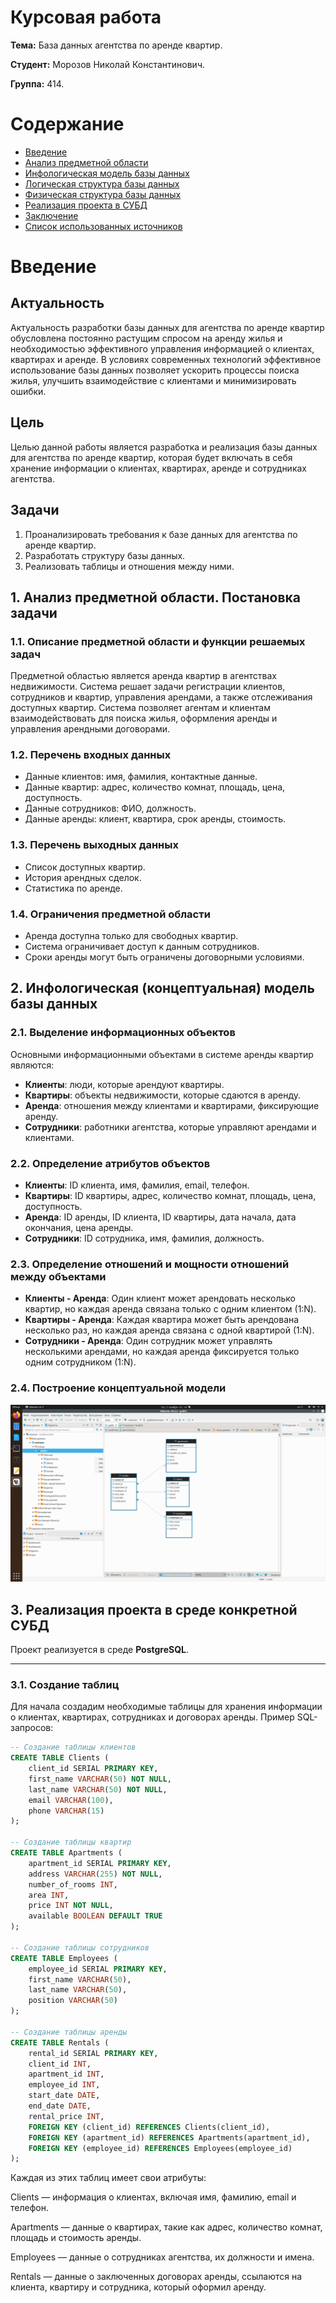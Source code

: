 # Курсовая работа

**Тема:** База данных агентства по аренде квартир.

**Студент:** Морозов Николай Константинович.

**Группа:** 414.

# Содержание

- [Введение](#введение)
- [Анализ предметной области](#анализ-предметной-области)
- [Инфологическая модель базы данных](#инфологическая-модель-базы-данных)
- [Логическая структура базы данных](#логическая-структура-базы-данных)
- [Физическая структура базы данных](#физическая-структура-базы-данных)
- [Реализация проекта в СУБД](#реализация-проекта-в-субд)
- [Заключение](#заключение)
- [Список использованных источников](#список-использованных-источников)


# Введение

## Актуальность
Актуальность разработки базы данных для агентства по аренде квартир обусловлена постоянно растущим спросом на аренду жилья и необходимостью эффективного управления информацией о клиентах, квартирах и аренде. В условиях современных технологий эффективное использование базы данных позволяет ускорить процессы поиска жилья, улучшить взаимодействие с клиентами и минимизировать ошибки.

## Цель
Целью данной работы является разработка и реализация базы данных для агентства по аренде квартир, которая будет включать в себя хранение информации о клиентах, квартирах, аренде и сотрудниках агентства.

## Задачи
1. Проанализировать требования к базе данных для агентства по аренде квартир.
2. Разработать структуру базы данных.
3. Реализовать таблицы и отношения между ними.


 ## 1. Анализ предметной области. Постановка задачи

### 1.1. Описание предметной области и функции решаемых задач
Предметной областью является аренда квартир в агентствах недвижимости. Система решает задачи регистрации клиентов, сотрудников и квартир, управления арендами, а также отслеживания доступных квартир. Система позволяет агентам и клиентам взаимодействовать для поиска жилья, оформления аренды и управления арендными договорами.

### 1.2. Перечень входных данных
- Данные клиентов: имя, фамилия, контактные данные.
- Данные квартир: адрес, количество комнат, площадь, цена, доступность.
- Данные сотрудников: ФИО, должность.
- Данные аренды: клиент, квартира, срок аренды, стоимость.

### 1.3. Перечень выходных данных
- Список доступных квартир.
- История арендных сделок.
- Статистика по аренде.

### 1.4. Ограничения предметной области
- Аренда доступна только для свободных квартир.
- Система ограничивает доступ к данным сотрудников.
- Сроки аренды могут быть ограничены договорными условиями.


## 2. Инфологическая (концептуальная) модель базы данных

### 2.1. Выделение информационных объектов
Основными информационными объектами в системе аренды квартир являются:
- **Клиенты**: люди, которые арендуют квартиры.
- **Квартиры**: объекты недвижимости, которые сдаются в аренду.
- **Аренда**: отношения между клиентами и квартирами, фиксирующие аренду.
- **Сотрудники**: работники агентства, которые управляют арендами и клиентами.

### 2.2. Определение атрибутов объектов
- **Клиенты**: ID клиента, имя, фамилия, email, телефон.
- **Квартиры**: ID квартиры, адрес, количество комнат, площадь, цена, доступность.
- **Аренда**: ID аренды, ID клиента, ID квартиры, дата начала, дата окончания, цена аренды.
- **Сотрудники**: ID сотрудника, имя, фамилия, должность.

### 2.3. Определение отношений и мощности отношений между объектами
- **Клиенты - Аренда**: Один клиент может арендовать несколько квартир, но каждая аренда связана только с одним клиентом (1:N).
- **Квартиры - Аренда**: Каждая квартира может быть арендована несколько раз, но каждая аренда связана с одной квартирой (1:N).
- **Сотрудники - Аренда**: Один сотрудник может управлять несколькими арендами, но каждая аренда фиксируется только одним сотрудником (1:N).

### 2.4. Построение концептуальной модели
![Фото](1.png)

## 3. Реализация проекта в среде конкретной СУБД 

Проект реализуется в среде **PostgreSQL**. 

---

### 3.1. Создание таблиц

Для начала создадим необходимые таблицы для хранения информации о клиентах, квартирах, сотрудниках и договорах аренды. Пример SQL-запросов:

```sql
-- Создание таблицы клиентов
CREATE TABLE Clients (
    client_id SERIAL PRIMARY KEY,
    first_name VARCHAR(50) NOT NULL,
    last_name VARCHAR(50) NOT NULL,
    email VARCHAR(100),
    phone VARCHAR(15)
);

-- Создание таблицы квартир
CREATE TABLE Apartments (
    apartment_id SERIAL PRIMARY KEY,
    address VARCHAR(255) NOT NULL,
    number_of_rooms INT,
    area INT,
    price INT NOT NULL,
    available BOOLEAN DEFAULT TRUE
);

-- Создание таблицы сотрудников
CREATE TABLE Employees (
    employee_id SERIAL PRIMARY KEY,
    first_name VARCHAR(50),
    last_name VARCHAR(50),
    position VARCHAR(50)
);

-- Создание таблицы аренды
CREATE TABLE Rentals (
    rental_id SERIAL PRIMARY KEY,
    client_id INT,
    apartment_id INT,
    employee_id INT,
    start_date DATE,
    end_date DATE,
    rental_price INT,
    FOREIGN KEY (client_id) REFERENCES Clients(client_id),
    FOREIGN KEY (apartment_id) REFERENCES Apartments(apartment_id),
    FOREIGN KEY (employee_id) REFERENCES Employees(employee_id)
);
```

Каждая из этих таблиц имеет свои атрибуты:

Clients — информация о клиентах, включая имя, фамилию, email и телефон.

Apartments — данные о квартирах, такие как адрес, количество комнат, площадь и стоимость аренды.

Employees — данные о сотрудниках агентства, их должности и имена.

Rentals — данные о заключенных договорах аренды, ссылаются на клиента, квартиру и сотрудника, который оформил аренду.









